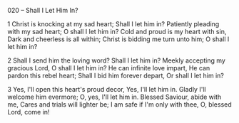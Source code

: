 020 – Shall I Let Him In?


1
Christ is knocking at my sad heart;
Shall I let him in?
Patiently pleading with my sad heart;
O shall I let him in?
Cold and proud is my heart with sin,
Dark and cheerless is all within;
Christ is bidding me turn unto him;
O shall I let him in?

2
Shall I send him the loving word?
Shall I let him in?
Meekly accepting my gracious Lord,
O shall I let him in?
He can infinite love impart,
He can pardon this rebel heart;
Shall I bid him forever depart,
Or shall I let him in?

3
Yes, I'll open this heart's proud decor,
Yes, I'll let him in.
Gladly I'll welcome him evermore;
O, yes, I'll let him in.
Blessed Saviour, abide with me,
Cares and trials will lighter be;
I am safe if I'm only with thee,
O, blessed Lord, come in!

